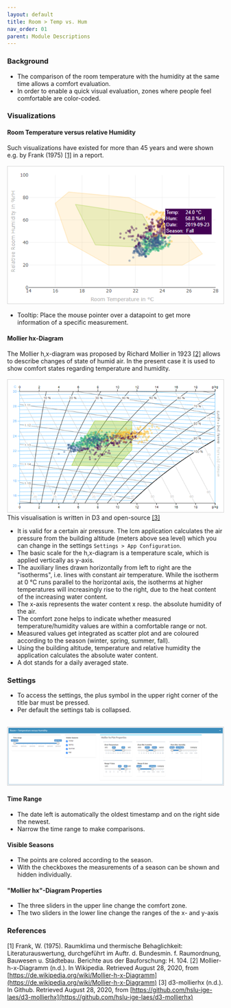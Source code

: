 ```yaml
---
layout: default
title: Room > Temp vs. Hum
nav_order: 01
parent: Module Descriptions
---
```


### Background
- The comparison of the room temperature with the humidity at the same time allows a comfort evaluation.
- In order to enable a quick visual evaluation, zones where people feel comfortable are color-coded.

### Visualizations
#### Room Temperature versus relative Humidity
Such visualizations have existed for more than 45 years and were shown e.g. by Frank (1975) <a href="#frank1975">[1]</a> in a report.
<br><br>
<img src="https://raw.githubusercontent.com/hslu-ige-laes/lcm/master/docs/assets/images/roomTempHum_02.PNG" style="border:1px solid lightgrey"/>
<br>

- Tooltip: Place the mouse pointer over a datapoint to get more information of a specific measurement.

#### Mollier hx-Diagram
The Mollier h,x-diagram was proposed by Richard Mollier in 1923 <a href="#mollierhx">[2]</a> allows to describe changes of state of humid air. In the present case it is used to show comfort states regarding temperature and humidity.
<br><br>
<img src="https://raw.githubusercontent.com/hslu-ige-laes/lcm/master/docs/assets/images/roomTempHum_01.PNG" style="border:1px solid lightgrey"/>
This visualisation is written in D3 and open-source <a href="#d3-mollierhx">[3]</a> 
<br>
- It is valid for a certain air pressure. The lcm application calculates the air pressure from the building altitude (meters above sea level) which you can change in the settings `Settings > App Configuration`.
- The basic scale for the h,x-diagram is a temperature scale, which is applied vertically as y-axis.
- The auxiliary lines drawn horizontally from left to right are the "isotherms", i.e. lines with constant air temperature. While the isotherm at 0 °C runs parallel to the horizontal axis, the isotherms at higher temperatures will increasingly rise to the right, due to the heat content of the increasing water content.
- The x-axis represents the water content x resp. the absolute humidity of the air.
- The comfort zone helps to indicate whether measured temperature/humidity values are within a comfortable range or not.
- Measured values get integrated as scatter plot and are coloured according to the season (winter, spring, summer, fall).
- Using the building altitude, temperature and relative humidity the application calculates the absolute water content.
- A dot stands for a daily averaged state.

### Settings
- To access the settings, the plus symbol in the upper right corner of the title bar must be pressed.
- Per default the settings tab is collapsed.

<br>
<img src="https://raw.githubusercontent.com/hslu-ige-laes/lcm/master/docs/assets/images/roomTempHum_03.PNG" style="border:1px solid lightgrey"/>
<br>

#### Time Range
- The date left is automatically the oldest timestamp and on the right side the newest.
- Narrow the time range to make comparisons.

#### Visible Seasons
- The points are colored according to the season.
- With the checkboxes the measurements of a season can be shown and hidden individually.

#### "Mollier hx"-Diagram Properties
- The three sliders in the upper line change the comfort zone.
- The two sliders in the lower line change the ranges of the x- and y-axis

### References
<a id="frank1975">[1] </a>Frank, W. (1975). Raumklima und thermische Behaglichkeit: Literaturauswertung, durchgeführt im Auftr. d. Bundesmin. f. Raumordnung, Bauwesen u. Städtebau. Berichte aus der Bauforschung: H. 104. 
<a id="mollierhx">[2] </a> Mollier-h-x-Diagramm (n.d.). In Wikipedia. Retrieved August 28, 2020, from [https://de.wikipedia.org/wiki/Mollier-h-x-Diagramm](https://de.wikipedia.org/wiki/Mollier-h-x-Diagramm)
<a id="d3-mollierhx">[3] </a>d3-mollierhx (n.d.). In Github. Retrieved August 28, 2020, from [https://github.com/hslu-ige-laes/d3-mollierhx](https://github.com/hslu-ige-laes/d3-mollierhx)
